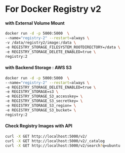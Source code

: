 # For Docker Registry v2

#### with External Volume Mount

```sh
docker run -d -p 5000:5000  \
--name="registry-2" --restart=always \
-v /data/registry2/image:/data \
-e REGISTRY_STORAGE_FILESYSTEM_ROOTDIRECTORY=/data \
-e REGISTRY_STORAGE_DELETE_ENABLED=true \
registry:2
```

#### with Backend Storage : AWS S3

```sh
docker run -d -p 5000:5000  \
--name="registry-2" --restart=always \
-e REGISTRY_STORAGE_DELETE_ENABLED=true \
-e REGISTRY_STORAGE=s3 \
-e REGISTRY_STORAGE_S3_accesskey= \
-e REGISTRY_STORAGE_S3_secretkey= \
-e REGISTRY_STORAGE_S3_region= \
-e REGISTRY_STORAGE_S3_bucket= \
registry:2
```

#### Check Registry Images with API

```sh
curl -X GET http://localhost:5000/v2/
curl -X GET http://localhost:5000/v2/_catalog
curl -X GET http://localhost:5000/v2/search?q=ubuntu
```
